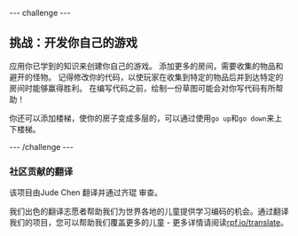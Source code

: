 --- challenge ---

## 挑战：开发你自己的游戏

应用你已学到的知识来创建你自己的游戏。 添加更多的房间，需要收集的物品和避开的怪物。 记得修改你的代码，以使玩家在收集到特定的物品后并到达特定的房间时能够赢得胜利。 在编写代码之前，绘制一份草图可能会对你写代码有所帮助！

你还可以添加楼梯，使你的房子变成多层的，可以通过使用`go up`和`go down`来上下楼梯。

--- /challenge ---

### 社区贡献的翻译 

该项目由Jude Chen 翻译并通过齐琨 审查。

我们出色的翻译志愿者帮助我们为世界各地的儿童提供学习编码的机会。通过翻译我们的项目，您可以帮助我们覆盖更多的儿童 - 更多详情请阅读[rpf.io/translate](https://rpf.io/translate)。